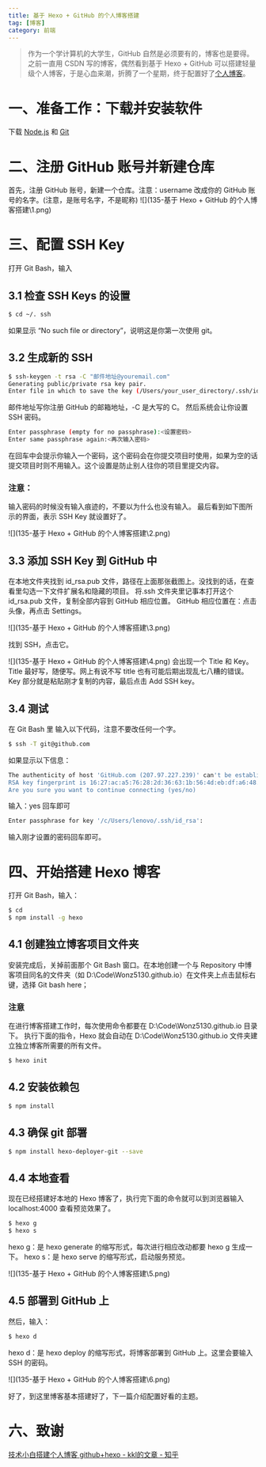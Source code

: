 ```yaml
---
title: 基于 Hexo + GitHub 的个人博客搭建
tag: [博客]
category: 前端
---
```

>作为一个学计算机的大学生，GitHub 自然是必须要有的，博客也是要得。之前一直用 CSDN 写的博客，偶然看到基于 Hexo + GitHub 可以搭建轻量级个人博客，于是心血来潮，折腾了一个星期，终于配置好了[个人博客](https://wonz5130.github.io/)。

<!--more-->

# 一、准备工作：下载并安装软件
下载 [Node.js](https://nodejs.org/en/) 和 [Git](https://git-scm.com/) 

# 二、注册 GitHub 账号并新建仓库
首先，注册 GitHub 账号，新建一个仓库。注意：username 改成你的 GitHub 账号的名字。(注意，是账号名字，不是昵称)
![](135-基于 Hexo + GitHub 的个人博客搭建\1.png)

# 三、配置 SSH Key
打开 Git Bash，输入

## 3.1 检查 SSH Keys 的设置
``` bash
$ cd ~/. ssh
```

如果显示 “No such file or directory”，说明这是你第一次使用 git。

## 3.2 生成新的 SSH

``` bash
$ ssh-keygen -t rsa -C "邮件地址@youremail.com"
Generating public/private rsa key pair.
Enter file in which to save the key (/Users/your_user_directory/.ssh/id_rsa):<回车就好>
```

邮件地址写你注册 GitHub 的邮箱地址，-C 是大写的 C。
然后系统会让你设置 SSH 密码。

``` bash
Enter passphrase (empty for no passphrase):<设置密码>
Enter same passphrase again:<再次输入密码>
```

在回车中会提示你输入一个密码，这个密码会在你提交项目时使用，如果为空的话提交项目时则不用输入。这个设置是防止别人往你的项目里提交内容。
### 注意：
输入密码的时候没有输入痕迹的，不要以为什么也没有输入。
最后看到如下图所示的界面，表示 SSH Key 就设置好了。

![](135-基于 Hexo + GitHub 的个人博客搭建\2.png)

## 3.3 添加 SSH Key 到 GitHub 中
在本地文件夹找到 id_rsa.pub 文件，路径在上面那张截图上。没找到的话，在查看里勾选一下文件扩展名和隐藏的项目。
将.ssh 文件夹里记事本打开这个 id_rsa.pub 文件，复制全部内容到 GitHub 相应位置。
GitHub 相应位置在：点击头像，再点击 Settings。

![](135-基于 Hexo + GitHub 的个人博客搭建\3.png)

找到 SSH，点击它。

![](135-基于 Hexo + GitHub 的个人博客搭建\4.png)
会出现一个 Title 和 Key。
Title 最好写，随便写。网上有说不写 title 也有可能后期出现乱七八糟的错误。
Key 部分就是粘贴刚才复制的内容，最后点击 Add SSH key。

## 3.4 测试
在 Git Bash 里
输入以下代码，注意不要改任何一个字。

``` bash
$ ssh -T git@github.com
```

如果显示以下信息：

``` bash
The authenticity of host 'GitHub.com (207.97.227.239)' can't be established.
RSA key fingerprint is 16:27:ac:a5:76:28:2d:36:63:1b:56:4d:eb:df:a6:48.
Are you sure you want to continue connecting (yes/no)
```

输入：yes 回车即可

``` bash
Enter passphrase for key '/c/Users/lenovo/.ssh/id_rsa':
```

输入刚才设置的密码回车即可。

# 四、开始搭建 Hexo 博客
打开 Git Bash，输入：

``` bash
$ cd
$ npm install -g hexo
```

## 4.1 创建独立博客项目文件夹
安装完成后，关掉前面那个 Git Bash 窗口。在本地创建一个与 Repository 中博客项目同名的文件夹（如 D:\Code\Wonz5130.github.io）在文件夹上点击鼠标右键，选择 Git bash here；

### 注意
在进行博客搭建工作时，每次使用命令都要在 D:\Code\Wonz5130.github.io 目录下。
执行下面的指令，Hexo 就会自动在 D:\Code\Wonz5130.github.io 文件夹建立独立博客所需要的所有文件。

``` bash
$ hexo init
```

## 4.2 安装依赖包

``` bash
$ npm install
```

## 4.3 确保 git 部署

``` bash
$ npm install hexo-deployer-git --save
```

## 4.4 本地查看
现在已经搭建好本地的 Hexo 博客了，执行完下面的命令就可以到浏览器输入 localhost:4000 查看预览效果了。

``` bash
$ hexo g
$ hexo s
```
hexo g：是 hexo generate 的缩写形式，每次进行相应改动都要 hexo g 生成一下。
hexo s：是 hexo serve 的缩写形式，启动服务预览。

![](135-基于 Hexo + GitHub 的个人博客搭建\5.png)

## 4.5 部署到 GitHub 上
然后，输入：

``` bash
$ hexo d
```
hexo d：是 hexo deploy 的缩写形式，将博客部署到 GitHub 上。这里会要输入 SSH 的密码。

![](135-基于 Hexo + GitHub 的个人博客搭建\6.png)

好了，到这里博客基本搭建好了，下一篇介绍配置好看的主题。

# 六、致谢
[技术小白搭建个人博客  github+hexo - kkl的文章 - 知乎](https://zhuanlan.zhihu.com/p/32957389)

